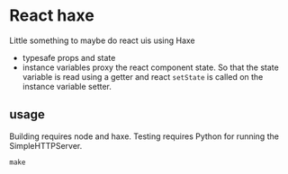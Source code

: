 # React haxe

Little something to maybe do react uis using Haxe

- typesafe props and state
- instance variables proxy the react component state. So that the state variable is read using a getter and react `setState` is called on the instance variable setter.

## usage

Building requires node and haxe. Testing requires Python for running the SimpleHTTPServer.

    make
